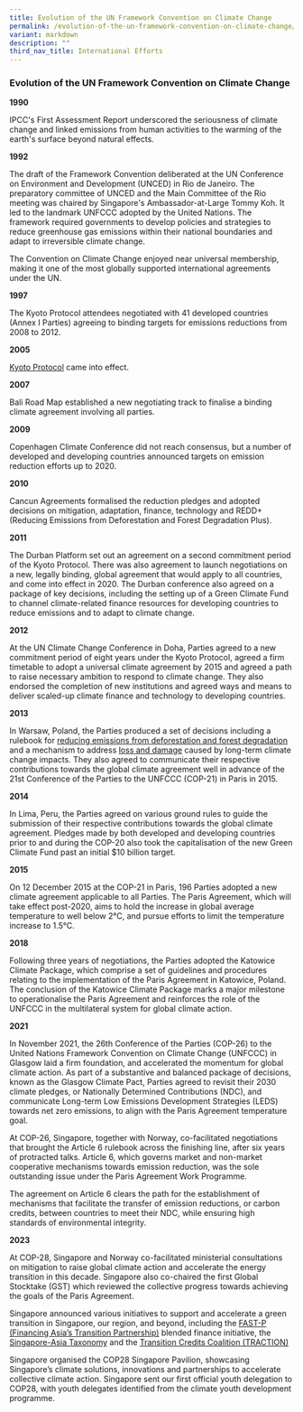 ```yaml
---
title: Evolution of the UN Framework Convention on Climate Change
permalink: /evolution-of-the-un-framework-convention-on-climate-change/
variant: markdown
description: ""
third_nav_title: International Efforts
---
```

### Evolution of the UN Framework Convention on Climate Change
**1990**

IPCC's First Assessment Report underscored the seriousness of climate change and linked emissions from human activities to the warming of the earth's surface beyond natural effects.

**1992**

The draft of the Framework Convention deliberated at the UN Conference on Environment and Development (UNCED) in Rio de Janeiro. The preparatory committee of UNCED and the Main Committee of the Rio meeting was chaired by Singapore's Ambassador-at-Large Tommy Koh. It led to the landmark UNFCCC adopted by the United Nations. The framework required governments to develop policies and strategies to reduce greenhouse gas emissions within their national boundaries and adapt to irreversible climate change.

The Convention on Climate Change enjoyed near universal membership, making it one of the most globally supported international agreements under the UN.

**1997**

The Kyoto Protocol attendees negotiated with 41 developed countries (Annex I Parties) agreeing to binding targets for emissions reductions from 2008 to 2012.

**2005**

[Kyoto Protocol](https://unfccc.int/process-and-meetings/the-kyoto-protocol/what-is-the-kyoto-protocol/kyoto-protocol-targets-for-the-first-commitment-period) came into effect.

**2007**

Bali Road Map established a new negotiating track to finalise a binding climate agreement involving all parties.

**2009**

Copenhagen Climate Conference did not reach consensus, but a number of developed and developing countries announced targets on emission reduction efforts up to 2020.

**2010**

Cancun Agreements formalised the reduction pledges and adopted decisions on mitigation, adaptation, finance, technology and REDD+ (Reducing Emissions from Deforestation and Forest Degradation Plus).

**2011**

The Durban Platform set out an agreement on a second commitment period of the Kyoto Protocol. There was also agreement to launch negotiations on a new, legally binding, global agreement that would apply to all countries, and come into effect in 2020. The Durban conference also agreed on a package of key decisions, including the setting up of a Green Climate Fund to channel climate-related finance resources for developing countries to reduce emissions and to adapt to climate change.

**2012**

At the UN Climate Change Conference in Doha, Parties agreed to a new commitment period of eight years under the Kyoto Protocol, agreed a firm timetable to adopt a universal climate agreement by 2015 and agreed a path to raise necessary ambition to respond to climate change. They also endorsed the completion of new institutions and agreed ways and means to deliver scaled-up climate finance and technology to developing countries.

**2013**

In Warsaw, Poland, the Parties produced a set of decisions including a rulebook for [reducing emissions from deforestation and forest degradation](https://redd.unfccc.int/) and a mechanism to address [loss and damage](https://unfccc.int/topics/adaptation-and-resilience/workstreams/approaches-to-address-loss-and-damage-associated-with-climate-change-impacts-in-developing-countries) caused by long-term climate change impacts. They also agreed to communicate their respective contributions towards the global climate agreement well in advance of the 21st Conference of the Parties to the UNFCCC (COP-21) in Paris in 2015.

**2014**

In Lima, Peru, the Parties agreed on various ground rules to guide the submission of their respective contributions towards the global climate agreement. Pledges made by both developed and developing countries prior to and during the COP-20 also took the capitalisation of the new Green Climate Fund past an initial $10 billion target.

**2015**

On 12 December 2015 at the COP-21 in Paris, 196 Parties adopted a new climate agreement applicable to all Parties. The Paris Agreement, which will take effect post-2020, aims to hold the increase in global average temperature to well below 2°C, and pursue efforts to limit the temperature increase to 1.5°C.

**2018**

Following three years of negotiations, the Parties adopted the Katowice Climate Package, which comprise a set of guidelines and procedures relating to the implementation of the Paris Agreement in Katowice, Poland. The conclusion of the Katowice Climate Package marks a major milestone to operationalise the Paris Agreement and reinforces the role of the UNFCCC in the multilateral system for global climate action.

**2021**

In November 2021, the 26th Conference of the Parties (COP-26) to the United Nations Framework Convention on Climate Change (UNFCCC) in Glasgow laid a firm foundation, and accelerated the momentum for global climate action. As part of a substantive and balanced package of decisions, known as the Glasgow Climate Pact, Parties agreed to revisit their 2030 climate pledges, or Nationally Determined Contributions (NDC), and communicate Long-term Low Emissions Development Strategies (LEDS) towards net zero emissions, to align with the Paris Agreement temperature goal.

At COP-26, Singapore, together with Norway, co-facilitated negotiations that brought the Article 6 rulebook across the finishing line, after six years of protracted talks. Article 6, which governs market and non-market cooperative mechanisms towards emission reduction, was the sole outstanding issue under the Paris Agreement Work Programme.

The agreement on Article 6 clears the path for the establishment of mechanisms that facilitate the transfer of emission reductions, or carbon credits, between countries to meet their NDC, while ensuring high standards of environmental integrity.

**2023**

At COP-28, Singapore and Norway co-facilitated ministerial consultations on mitigation to raise global climate action and accelerate the energy transition in this decade. Singapore also co-chaired the first Global Stocktake (GST) which reviewed the collective progress towards achieving the goals of the Paris Agreement. 

Singapore announced various initiatives to support and accelerate a green
transition in Singapore, our region, and beyond, including the [FAST-P (Financing Asia’s Transition Partnership)](https://www.mas.gov.sg/news/speeches/2023/getting-transition-finance-right) blended finance initiative, the [Singapore-Asia Taxonomy](https://www.mas.gov.sg/news/media-releases/2023/mas-launches-worlds-first-multi-sector-transition-taxonomy) and the [Transition Credits Coalition (TRACTION)](https://www.mas.gov.sg/news/media-releases/2023/mas-launches-traction-and-announces-pilots-to-develop-transition-credits)

Singapore organised the COP28 Singapore Pavilion, showcasing Singapore’s climate solutions, innovations and partnerships to accelerate collective climate action. Singapore sent our first official youth delegation to COP28, with youth delegates identified from the climate youth development programme.